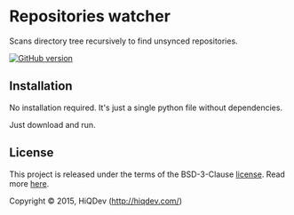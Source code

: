 Repositories watcher
====================

Scans directory tree recursively to find unsynced repositories.

[![GitHub version](https://badge.fury.io/gh/hiqdev%2Frewatcher.svg)](https://badge.fury.io/gh/hiqdev%2Frewatcher)

## Installation

No installation required.
It's just a single python file without dependencies.

Just download and run.

## License

This project is released under the terms of the BSD-3-Clause [license](https://github.com/hiqdev/rewatcher/blob/master/LICENSE).
Read more [here](http://choosealicense.com/licenses/bsd-3-clause).

Copyright © 2015, HiQDev (http://hiqdev.com/)
